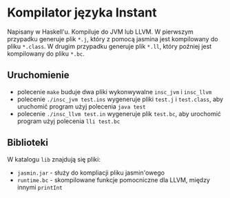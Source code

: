 # Kompilator języka Instant

Napisany w Haskell'u. Kompiluje do JVM lub LLVM. W pierwszym przypadku generuje plik `*.j`, który z pomocą jasmina jest kompilowany do pliku `*.class`. W drugim przypadku generuje plik `*.ll`, który poźniej jest kompilowany do pliku `*.bc`.

## Uruchomienie
- polecenie `make` buduje dwa pliki wykonwywalne `insc_jvm` i `insc_llvm`
- polecenie `./insc_jvm test.ins` wygeneruje pliki `test.j` i `test.class`, aby uruchomić program użyj polecenia `java test`
- polecenie `./insc_llvm test.in` wygeneruje plik `test.bc`, aby urochomić program użyj polecenia `lli test.bc`

## Biblioteki
W katalogu `lib` znajdują się pliki:
- `jasmin.jar` - służy do kompliacji pliku jasmin'owego
- `runtime.bc` - skompilowane funkcje pomocniczne dla LLVM, między innymi `printInt`


